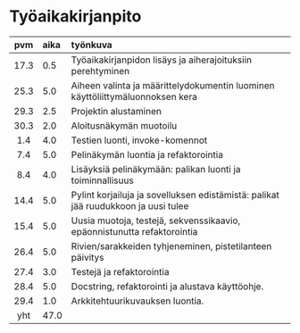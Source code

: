 # Työaikakirjanpito

| pvm   | aika | työnkuva |
| :----:|:-----| :-----|
| 17.3 | 0.5  | Työaikakirjanpidon lisäys ja aiherajoituksiin perehtyminen |
| 25.3 | 5.0  | Aiheen valinta ja määrittelydokumentin luominen käyttöliittymäluonnoksen kera |
| 29.3 | 2.5  | Projektin alustaminen |
| 30.3 | 2.0  | Aloitusnäkymän muotoilu |
| 1.4  | 4.0  | Testien luonti, invoke-komennot |
| 7.4  | 5.0  | Pelinäkymän luontia ja refaktorointia |
| 8.4  | 4.0  | Lisäyksiä pelinäkymään: palikan luonti ja toiminnallisuus |
| 14.4 | 5.0 | Pylint korjailuja ja sovelluksen edistämistä: palikat jää ruudukkoon ja uusi tulee |
| 15.4 | 5.0 | Uusia muotoja, testejä, sekvenssikaavio, epäonnistunutta refaktorointia |
| 26.4 | 5.0 | Rivien/sarakkeiden tyhjeneminen, pistetilanteen päivitys |
| 27.4 | 3.0 | Testejä ja refaktorointia |
| 28.4 | 5.0 | Docstring, refaktorointi ja alustava käyttöohje. |
| 29.4 | 1.0 | Arkkitehtuurikuvauksen luontia. |
| yht   | 47.0  |      | 
